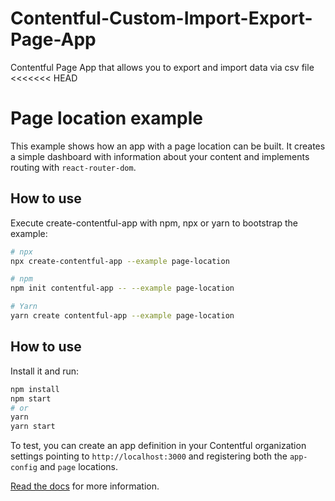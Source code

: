 # Contentful-Custom-Import-Export-Page-App

Contentful Page App that allows you to export and import data via csv file
<<<<<<< HEAD
# Page location example

This example shows how an app with a page location can be built. It creates a simple dashboard with information about your content and implements routing with `react-router-dom`.

## How to use

Execute create-contentful-app with npm, npx or yarn to bootstrap the example:

```bash
# npx
npx create-contentful-app --example page-location

# npm
npm init contentful-app -- --example page-location

# Yarn
yarn create contentful-app --example page-location
```

## How to use

Install it and run:

```bash
npm install
npm start
# or
yarn
yarn start
```

To test, you can create an app definition in your Contentful organization settings pointing to `http://localhost:3000` and registering both the `app-config` and `page` locations.

[Read the docs](https://www.contentful.com/developers/docs/extensibility/app-framework/) for more information.


